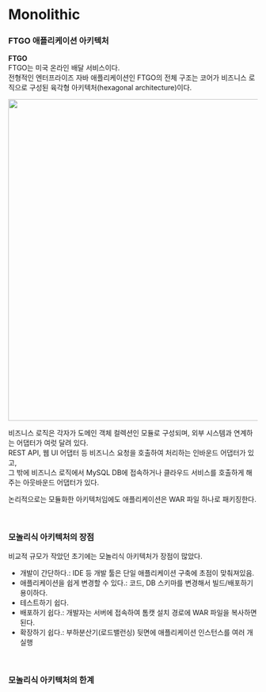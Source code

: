 # Monolithic  

### FTGO 애플리케이션 아키텍처  

**FTGO**      
FTGO는 미국 온라인 배달 서비스이다.    
전형적인 엔터프라이즈 자바 애플리케이션인 FTGO의 전체 구조는 코어가 비즈니스 로직으로 구성된 육각형 아키텍처(hexagonal architecture)이다.    

<img width="650" src="https://user-images.githubusercontent.com/33855307/153741113-bf2e1317-036f-4b50-b456-474696d2d6f8.jpeg">


비즈니스 로직은 각자가 도메인 객체 컬렉션인 모듈로 구성되며, 외부 시스템과 연계하는 어댑터가 여럿 달려 있다.   
REST API, 웹 UI 어댑터 등 비즈니스 요청을 호출하여 처리하는 인바운드 어댑터가 있고,     
그 밖에 비즈니스 로직에서 MySQL DB에 접속하거나 클라우드 서비스를 호출하게 해주는 아웃바운드 어댑터가 있다.   

논리적으로는 모듈화한 아키텍처임에도 애플리케이션은 WAR 파일 하나로 패키징한다.   

<br />

### 모놀리식 아키텍처의 장점   
비교적 규모가 작았던 초기에는 모놀리식 아키텍처가 장점이 많았다.   

* 개발이 간단하다.: IDE 등 개발 툴은 단일 애플리케이션 구축에 초점이 맞춰져있음.   
* 애플리케이션을 쉽게 변경할 수 있다.: 코드, DB 스키마를 변경해서 빌드/배포하기 용이하다.
* 테스트하기 쉽다.
* 배포하기 쉽다.: 개발자는 서버에 접속하여 톰캣 설치 경로에 WAR 파일을 복사하면 된다. 
* 확장하기 쉽다.: 부하분산기(로드밸런싱) 뒷면에 애플리케이션 인스턴스를 여러 개 실행 

<br />

### 모놀리식 아키텍처의  한계 



































































